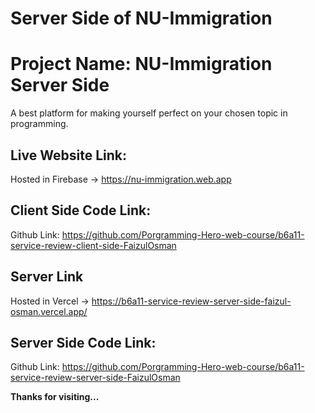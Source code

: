 # Server Side of NU-Immigration

# Project Name: NU-Immigration Server Side

A best platform for making yourself perfect on your chosen topic in programming.

## Live Website Link:

Hosted in Firebase -> https://nu-immigration.web.app

## Client Side Code Link:

Github Link: https://github.com/Porgramming-Hero-web-course/b6a11-service-review-client-side-FaizulOsman

## Server Link

Hosted in Vercel -> https://b6a11-service-review-server-side-faizul-osman.vercel.app/

## Server Side Code Link:

Github Link: https://github.com/Porgramming-Hero-web-course/b6a11-service-review-server-side-FaizulOsman

**Thanks for visiting...**
